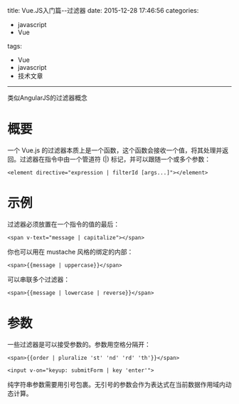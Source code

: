 title: Vue.JS入门篇--过滤器
date: 2015-12-28 17:46:56
categories: 
-	javascript
-	Vue

tags: 
-	Vue
-	javascript
-	技术文章

---

类似AngularJS的过滤器概念

<!--more-->

# 概要
一个 Vue.js 的过滤器本质上是一个函数，这个函数会接收一个值，将其处理并返回。过滤器在指令中由一个管道符 (|) 标记，并可以跟随一个或多个参数：
```
<element directive="expression | filterId [args...]"></element>
```
# 示例
过滤器必须放置在一个指令的值的最后：
```
<span v-text="message | capitalize"></span>
```
你也可以用在 mustache 风格的绑定的内部：
```
<span>{{message | uppercase}}</span>
```
可以串联多个过滤器：
```
<span>{{message | lowercase | reverse}}</span>
```
# 参数
一些过滤器是可以接受参数的。参数用空格分隔开：
```
<span>{{order | pluralize 'st' 'nd' 'rd' 'th'}}</span>
```
```
<input v-on="keyup: submitForm | key 'enter'">
```
纯字符串参数需要用引号包裹。无引号的参数会作为表达式在当前数据作用域内动态计算。